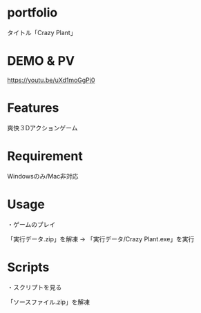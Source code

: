 # portfolio

タイトル「Crazy Plant」

# DEMO & PV

https://youtu.be/uXd1moGgPj0

# Features

爽快３Dアクションゲーム

# Requirement

Windowsのみ/Mac非対応

# Usage

・ゲームのプレイ

「実行データ.zip」を解凍 -> 「実行データ/Crazy Plant.exe」を実行

# Scripts

・スクリプトを見る

「ソースファイル.zip」を解凍
